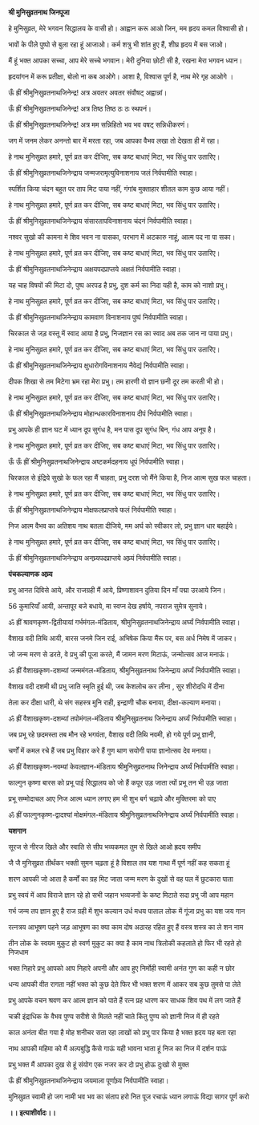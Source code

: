 **श्री मुनिसुव्रतनाथ जिनपूजा**

हे मुनिसुव्रत, मेरे भगवन सिद्धालय के वासी हो। आह्वान करू आओ जिन, मम हृदय कमल विश्वासी हो।

भावों के पीले पुष्पो से बुला रहा हूं आजाओ। कर्म शत्रु भी शांत हुए हैं, शीघ्र हृदय में बस जाओ।

मैं हूं भक्त आपका सच्चा, आप मेरे सच्चे भगवान। मेरी दुनिया छोटी सी है, रखना मेरा भगवन ध्यान।

हृदयांगन में करू प्रतीक्षा, बोलो ना कब आओगे। आशा है, विश्वास पूर्ण है, नाथ मेरे गृह आओगे ।

ऊँ ह्रीं श्रीमुनिसुव्रतनाथजिनेन्द्र! अत्र अवतर अवतर संवौषट् अह्वान्नां।

ऊँ ह्रीं श्रीमुनिसुव्रतनाथजिनेन्द्र! अत्र तिष्ठ तिष्ठ ठः ठः स्थपनं।

ऊँ ह्रीं श्रीमुनिसुव्रतनाथजिनेन्द्र! अत्र मम सन्निहितो भव भव वषट् सन्निधीकरणं।

जग में जनम लेकर अनन्तो बार में मरता रहा, जब आपका वैभव लखा तो देखता ही में रहा।

हे नाथ मुनिसुव्रत हमारे, पूर्ण व्रत कर दीजिए, सब कष्ट बाधाएं मिटा, भव सिंधु पार उतारिए।

ऊँ ह्रीं श्रीमुनिसुव्रतनाथजिनेन्द्राय जन्मजरामृत्युविनाशनाय जलं निर्वपामीति स्वाहा।

स्पर्शित किया चंदन बहुत पर ताप मिट पाया नहीं, गंगांब मुक्ताहार शीतल काम कुछ आया नहीं।

हे नाथ मुनिसुव्रत हमारे, पूर्ण व्रत कर दीजिए, सब कष्ट बाधाएं मिटा, भव सिंधु पार उतारिए।

ऊँ ह्रीं श्रीमुनिसुव्रतनाथजिनेन्द्राय संसारतापविनाशनाय चंदनं निर्वपामीति स्वाहा।

नश्वर सुखो की कामना मे शिव भवन ना पासका, परभाग में अटकारु नाहूं, आत्म पद ना पा सका।

हे नाथ मुनिसुव्रत हमारे, पूर्ण व्रत कर दीजिए, सब कष्ट बाधाएं मिटा, भव सिंधु पार उतारिए।

ऊँ ह्रीं श्रीमुनिसुव्रतनाथजिनेन्द्राय अक्षयपदप्राप्तये अक्षतं निर्वपामीति स्वाहा।

यह चाह विषयों की मिटा दो, पुष्प अरपड है प्रभु, दुश कर्म का निदा यही है, काम को नाशो प्रभु।

हे नाथ मुनिसुव्रत हमारे, पूर्ण व्रत कर दीजिए, सब कष्ट बाधाएं मिटा, भव सिंधु पार उतारिए।

ऊँ ह्रीं श्रीमुनिसुव्रतनाथजिनेन्द्राय कामवाण विनाशनाय पुष्पं निर्वपामीति स्वाहा।

चिरकाल से जड़ वस्तू में स्वाद आया है प्रभु, निजज्ञान रस का स्वाद अब तक जान ना पाया प्रभु।

हे नाथ मुनिसुव्रत हमारे, पूर्ण व्रत कर दीजिए, सब कष्ट बाधाएं मिटा, भव सिंधु पार उतारिए।

ऊँ ह्रीं श्रीमुनिसुव्रतनाथजिनेन्द्राय क्षुधारोगविनाशनाय नैवेद्यं निर्वपामीति स्वाहा।

दीपक शिखा से तम मिटेगा भ्रम रहा मेरा प्रभु। तम हारणी वो ज्ञान छनी दूर तम करती भी हो।

हे नाथ मुनिसुव्रत हमारे, पूर्ण व्रत कर दीजिए, सब कष्ट बाधाएं मिटा, भव सिंधु पार उतारिए।

ऊँ ह्रीं श्रीमुनिसुव्रतनाथजिनेन्द्राय मोहान्धकारविनाशनाय दीपं निर्वपामीति स्वाहा।

प्रभु आपके ही ज्ञान घट में ध्यान दूप सुगंध है, मन पास दूप सुगंध बिन, गंध आप अनूप है।

हे नाथ मुनिसुव्रत हमारे, पूर्ण व्रत कर दीजिए, सब कष्ट बाधाएं मिटा, भव सिंधु पार उतारिए।

ऊँ ऊँ ह्रीं श्रीमुनिसुव्रतनाथजिनेन्द्राय अष्टकर्मदहनाय धूपं निर्वपामीति स्वाहा।

चिरकाल से इंद्रिये सुखो के फल रहा मैं चाहता, प्रभु दरश जो मैंने किया है, निज आत्म सुख फल चाहता।

हे नाथ मुनिसुव्रत हमारे, पूर्ण व्रत कर दीजिए, सब कष्ट बाधाएं मिटा, भव सिंधु पार उतारिए।

ऊँ ह्रीं श्रीमुनिसुव्रतनाथजिनेन्द्राय मोक्षफलप्राप्तये फलं निर्वपामीति स्वाहा।

निज आत्म वैभव का अतिशय नाथ बतला दीजिये, मम अर्घ को स्वीकार लो, प्रभु ज्ञान धार बहाईये।

हे नाथ मुनिसुव्रत हमारे, पूर्ण व्रत कर दीजिए, सब कष्ट बाधाएं मिटा, भव सिंधु पार उतारिए।

ऊँ ह्रीं श्रीमुनिसुव्रतनाथजिनेन्द्राय अनघ्र्यपदप्राप्तये अघ्र्यं निर्वपामीति स्वाहा।


**पंचकल्याणक अघ्र्य**

प्रभु आनत दिविसे आये, और राजग्रही मैं आये, प्रिष्णाशावन दुतिया दिन माँ पद्मा उरआये जिन।

56 कुमारियाँ आयी, अन्तापूर बजे बधाये, मा स्वप्न देख हर्षाये, नपराज सुमेत्र सुनाये।

ॐ ह्रीं श्रावणकृष्ण-द्वितीयायां गर्भमंगल-मंडिताय, श्रीमुनिसुव्रतनाथजिनेन्द्राय अर्घ्यं निर्वपामीति स्वाहा।

वैशाख वदी तिथि आयी, बारस जनमे जिन राई, अभिषेक किया मैंरू पर, बस अर्ध निमेष में जाकर।

जो जन्म मरण से डरते, वे प्रभु की पूजा करते, मैं जामन मरण मिटाऊं, जन्मोत्सव आज मनाऊं।

ॐ ह्रीं वैशाखकृष्ण-दशम्यां जन्ममंगल-मंडिताय, श्रीमुनिसुव्रतनाथ जिनेन्द्राय अर्घ्यं निर्वपामीति स्वाहा।

वैशाख वदी दशमी थी प्रभु जाति स्मृति हुई थी, जब केशलोच कर लीना , सुर शीरोदधि में दीना

तेला कर दीक्षा धारी, थे संग सहस्त्र मुनि राही, इन्द्राणी चौक बनाया, दीक्षा-कल्याण मनाया।

ॐ ह्रीं वैशाखकृष्ण-दशम्यां तपोमंगल-मंडिताय श्रीमुनिसुव्रतनाथ जिनेन्द्राय अर्घ्यं निर्वपामीति स्वाहा।

जब प्रभू रहे छदमस्ता तब मौन रहे भगवंता, वैशाख वदी तिथि नवमी, हो गये पूर्ण प्रभू ज्ञानी, 

चर्णों में कमल रचे हैं जब प्रभु विहार करे हैं गुण थाण सयोगी पाया ज्ञानोत्सव देव मनाया।  

ॐ ह्रीं वैशाखकृष्ण-नवम्यां केवलज्ञान-मंडिताय श्रीमुनिसुव्रतनाथ जिनेन्द्राय अर्घ्यं निर्वपामीति स्वाहा।

फाल्गुन कृष्णा बारस को प्रभू पाई सिद्धालय को जो हैं कपूर उड़ जाता त्यों प्रभू तन भी उड़ जाता 

प्रभू सम्मोदाचल आए निज आत्म ध्यान लगाए हम भी शुभ बर्ग चढ़ाये और मुक्तिरमा को पाए 

ॐ ह्रीं फाल्गुनकृष्ण-द्वादश्यां मोक्षमंगल-मंडिताय श्रीमुनिसुव्रतनाथजिनेन्द्राय अर्घ्यं निर्वपामीति स्वाहा।
 

**यशगान**

सूरज से नीरज खिले और स्वाति से सीप भव्यकमल तुम से खिले आओ ह्रदय समीप

जै जै मुनिसुव्रत तीर्थंकर भक्ती सुमन चढ़ता हूं है विशाल तव यश गाथा मैं पूर्ण नहीं कह सकता हूं 

शरण आपकी जो आता है कर्मों का ग्रह मिट जाता जन्म मरण के दुखों से वह पल में छुटकारा पाता 

प्रभु स्वयं में आप विराजे ज्ञान रहे हो सभी जहान भव्यजनों के कष्ट मिटाते सदा प्रभु जी आप महान 

गर्भ जन्म तप ज्ञान हुए है राज ग्रही में शुभ कल्यान उर्ध मधय पाताल लोक में गूंजा प्रभु का यश जय गान 

रत्नत्रय आभूषण पहने जड़ आभूषण का क्या काम दोष अठारह रहित हुए हैं वस्त्र शस्त्र का ले शन नाम

तीन लोक के स्वयम मुकुट हो स्वर्ण मुकुट का क्या है काम नाथ त्रिलोकी कहलाते हो फिर भी रहते हो निजधाम

भक्त निहारे प्रभु आपको आप निहारे अपनी और आप हुए निर्मोही स्वामी अनंत गुण का कही न छोर 

धन्य आपकी वीत रागता नहीं भक्त को कुछ देते फिर भी भक्त शरण में आकर सब कुछ तुमसे पा लेते 

प्रभु आपके वचन श्रवण कर आत्म ज्ञान को पाते हैं रत्न प्रह धारण कर साधक शिव पथ में लग जाते हैं 

चक्री इंद्राधिक के वैभव पुण्य सरीशे से मिलते नहीं चाते किंतु पुण्य को ज्ञानी निज में ही रहते 

काल अनंता बीत गया है मोह शनीचर सता रहा लाखों को प्रभु पार किया है भक्त ह्रदय यह बता रहा 

नाथ आपकी महिमा को मैं अल्पबुद्धि कैसे गाऊं यही भावना भाता हूं निज का निज में दर्शन पाऊं 

प्रभु भक्त मैं आपका दुख से हूं संयोग एक नजर कर दो प्रभु होऊ दुःखो से मुक्त 

ऊँ ह्रीं श्रीमुनिसुव्रतनाथजिनेन्द्राय जयमाला पूर्णाघ्र्य निर्वपामीति स्वाहा।

मुनिसुव्रत स्वामी हो जग नामी भव भव का संताप हरो नित पूज रचाऊं ध्यान लगाऊं विद्या सागर पूर्ण करो

**।। इत्याशीर्वादः।।**
